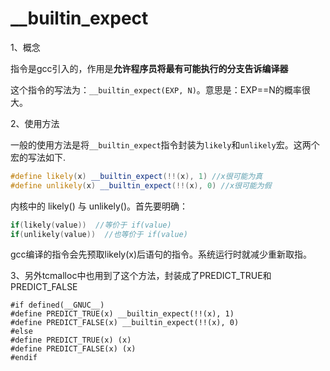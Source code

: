 # __builtin_expect

1、概念

指令是gcc引入的，作用是**允许程序员将最有可能执行的分支告诉编译器**

这个指令的写法为：`__builtin_expect(EXP, N)`。意思是：EXP==N的概率很大。



2、使用方法

一般的使用方法是将`__builtin_expect`指令封装为`likely`和`unlikely`宏。这两个宏的写法如下.

```cpp
#define likely(x) __builtin_expect(!!(x), 1) //x很可能为真       
#define unlikely(x) __builtin_expect(!!(x), 0) //x很可能为假
```

内核中的 likely() 与 unlikely()。首先要明确：

```c
if(likely(value))  //等价于 if(value)
if(unlikely(value))  //也等价于 if(value)
```

gcc编译的指令会先预取likely(x)后语句的指令。系统运行时就减少重新取指。



3、另外tcmalloc中也用到了这个方法，封装成了PREDICT_TRUE和PREDICT_FALSE

```
#if defined(__GNUC__)
#define PREDICT_TRUE(x) __builtin_expect(!!(x), 1)
#define PREDICT_FALSE(x) __builtin_expect(!!(x), 0)
#else
#define PREDICT_TRUE(x) (x)
#define PREDICT_FALSE(x) (x)
#endif
```